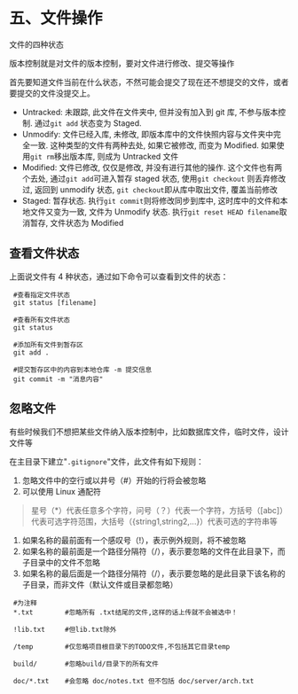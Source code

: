 # 五、文件操作

文件的四种状态

版本控制就是对文件的版本控制，要对文件进行修改、提交等操作

首先要知道文件当前在什么状态，不然可能会提交了现在还不想提交的文件，或者要提交的文件没提交上。

- Untracked: 未跟踪, 此文件在文件夹中, 但并没有加入到 git 库, 不参与版本控制. 通过`git add` 状态变为 Staged.
- Unmodify: 文件已经入库, 未修改, 即版本库中的文件快照内容与文件夹中完全一致. 这种类型的文件有两种去处, 如果它被修改, 而变为 Modified. 如果使用`git rm`移出版本库, 则成为 Untracked 文件
- Modified: 文件已修改, 仅仅是修改, 并没有进行其他的操作. 这个文件也有两个去处, 通过`git add`可进入暂存 staged 状态, 使用`git checkout` 则丢弃修改过, 返回到 unmodify 状态, `git checkout`即从库中取出文件, 覆盖当前修改
- Staged: 暂存状态. 执行`git commit`则将修改同步到库中, 这时库中的文件和本地文件又变为一致, 文件为 Unmodify 状态. 执行`git reset HEAD filename`取消暂存, 文件状态为 Modified

## 查看文件状态

上面说文件有 4 种状态，通过如下命令可以查看到文件的状态：

```plain
 #查看指定文件状态
 git status [filename]
 
 #查看所有文件状态
 git status
 
 #添加所有文件到暂存区
 git add .
 
 #提交暂存区中的内容到本地仓库 -m 提交信息
 git commit -m "消息内容"
```

## 忽略文件

有些时候我们不想把某些文件纳入版本控制中，比如数据库文件，临时文件，设计文件等

在主目录下建立"`.gitignore`"文件，此文件有如下规则：

1. 忽略文件中的空行或以井号（#）开始的行将会被忽略
2. 可以使用 Linux 通配符

> 星号（*）代表任意多个字符，问号（？）代表一个字符，方括号（[abc]）代表可选字符范围，大括号（{string1,string2,...}）代表可选的字符串等

1. 如果名称的最前面有一个感叹号（!），表示例外规则，将不被忽略
2. 如果名称的最前面是一个路径分隔符（/），表示要忽略的文件在此目录下，而子目录中的文件不忽略
3. 如果名称的最后面是一个路径分隔符（/），表示要忽略的是此目录下该名称的子目录，而非文件（默认文件或目录都忽略）

```plain
 #为注释
 *.txt        #忽略所有 .txt结尾的文件,这样的话上传就不会被选中！

 !lib.txt     #但lib.txt除外

 /temp        #仅忽略项目根目录下的TODO文件,不包括其它目录temp

 build/       #忽略build/目录下的所有文件

 doc/*.txt    #会忽略 doc/notes.txt 但不包括 doc/server/arch.txt
```
